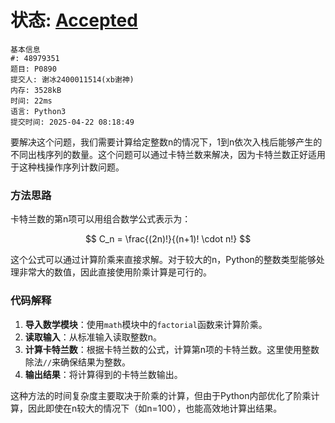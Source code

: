 # 状态: [Accepted](http://dsbpython.openjudge.cn/dspythonbook/P0890/)

```
基本信息
#: 48979351
题目: P0890
提交人: 谢冰2400011514(xb谢神)
内存: 3528kB
时间: 22ms
语言: Python3
提交时间: 2025-04-22 08:18:49
```

要解决这个问题，我们需要计算给定整数n的情况下，1到n依次入栈后能够产生的不同出栈序列的数量。这个问题可以通过卡特兰数来解决，因为卡特兰数正好适用于这种栈操作序列计数问题。

### 方法思路
卡特兰数的第n项可以用组合数学公式表示为：

$$ C_n = \frac{(2n)!}{(n+1)! \cdot n!} $$

这个公式可以通过计算阶乘来直接求解。对于较大的n，Python的整数类型能够处理非常大的数值，因此直接使用阶乘计算是可行的。

### 代码解释
1. **导入数学模块**：使用`math`模块中的`factorial`函数来计算阶乘。
2. **读取输入**：从标准输入读取整数n。
3. **计算卡特兰数**：根据卡特兰数的公式，计算第n项的卡特兰数。这里使用整数除法`//`来确保结果为整数。
4. **输出结果**：将计算得到的卡特兰数输出。

这种方法的时间复杂度主要取决于阶乘的计算，但由于Python内部优化了阶乘计算，因此即使在n较大的情况下（如n=100），也能高效地计算出结果。